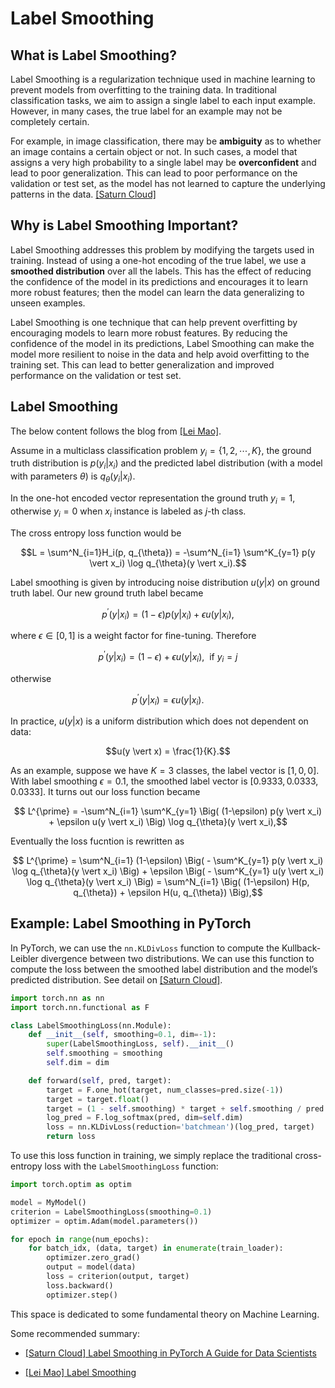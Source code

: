 
# Label Smoothing 


## What is Label Smoothing?

Label Smoothing is a regularization technique used in machine learning to prevent models from overfitting to the training data. In traditional classification tasks, we aim to assign a single label to each input example. However, in many cases, the true label for an example may not be completely certain. 

For example, in image classification, there may be **ambiguity** as to whether an image contains a certain object or not. In such cases, a model that assigns a very high probability to a single label may be **overconfident** and lead to poor generalization. This can lead to poor performance on the validation or test set, as the model has not learned to capture the underlying patterns in the data. [[Saturn Cloud]][Label Smoothing in PyTorch A Guide for Data Scientists]


## Why is Label Smoothing Important?
 
Label Smoothing addresses this problem by modifying the targets used in training. Instead of using a one-hot encoding of the true label, we use a **smoothed distribution** over all the labels. This has the effect of reducing the confidence of the model in its predictions and encourages it to learn more robust features; then the model can learn the data generalizing to unseen examples. 

Label Smoothing is one technique that can help prevent overfitting by encouraging models to learn more robust features. By reducing the confidence of the model in its predictions, Label Smoothing can make the model more resilient to noise in the data and help avoid overfitting to the training set. This can lead to better generalization and improved performance on the validation or test set.

## Label Smoothing

The below content follows the blog from [[Lei Mao]][Label Smoothing].

Assume in a multiclass classification problem $y_i=\lbrace 1, 2, \cdots, K \rbrace$, the ground truth distribution is $p(y_i \vert x_i)$ and the predicted label distribution (with a model with parameters $\theta$) is $q_{\theta}(y_i \vert x_i)$.

In the one-hot encoded vector representation the ground truth $y_i=1$, otherwise $y_i=0$ when $x_i$ instance is labeled as $j$-th class.

The cross entropy loss function would be

$$L = \sum^N_{i=1}H_i(p, q_{\theta}) = -\sum^N_{i=1} \sum^K_{y=1} p(y \vert x_i) \log q_{\theta}(y \vert x_i).$$

Label smoothing is given by introducing noise distribution $u(y \vert x)$ on ground truth label. Our new ground truth label became 

$$p^{\prime}(y \vert x_i) = (1-\epsilon) p(y \vert x_i) + \epsilon u(y \vert x_i), $$

where $\epsilon \in [0, 1]$ is a weight factor for fine-tuning. Therefore 

$$ p^{\prime}(y \vert x_i) = (1-\epsilon) + \epsilon u(y \vert x_i), \ \textrm{ if } y_i = j$$

otherwise

$$ p^{\prime}(y \vert x_i) = \epsilon u(y \vert x_i).$$

In practice, $u(y \vert x)$ is a uniform distribution which does not dependent on data:

$$u(y \vert x) = \frac{1}{K}.$$


As an example, suppose we have $K = 3$ classes, the label vector is $[1, 0, 0]$. With label smoothing $\epsilon=0.1$, the smoothed label vector is $[0.9333, 0.0333, 0.0333]$. 
It turns out our loss function became

$$ L^{\prime} = -\sum^N_{i=1} \sum^K_{y=1} \Big( (1-\epsilon) p(y \vert x_i) + \epsilon u(y \vert x_i) \Big) \log q_{\theta}(y \vert x_i),$$

Eventually the loss fucntion is rewritten as 

$$ L^{\prime} = \sum^N_{i=1} (1-\epsilon) \Big( -  \sum^K_{y=1} p(y \vert x_i) \log q_{\theta}(y \vert x_i) \Big) + \epsilon \Big( - \sum^K_{y=1}  u(y \vert x_i) \log q_{\theta}(y \vert x_i) \Big) = \sum^N_{i=1} \Big( (1-\epsilon) H(p, q_{\theta}) + \epsilon H(u, q_{\theta}) \Big),$$





## Example: Label Smoothing in PyTorch

In PyTorch, we can use the `nn.KLDivLoss` function to compute the Kullback-Leibler divergence between two distributions. We can use this function to compute the loss between the smoothed label distribution and the model’s predicted distribution. See detail on [[Saturn Cloud]][Label Smoothing in PyTorch A Guide for Data Scientists].

```Python
import torch.nn as nn
import torch.nn.functional as F

class LabelSmoothingLoss(nn.Module):
    def __init__(self, smoothing=0.1, dim=-1):
        super(LabelSmoothingLoss, self).__init__()
        self.smoothing = smoothing
        self.dim = dim

    def forward(self, pred, target):
        target = F.one_hot(target, num_classes=pred.size(-1))
        target = target.float()
        target = (1 - self.smoothing) * target + self.smoothing / pred.size(-1)
        log_pred = F.log_softmax(pred, dim=self.dim)
        loss = nn.KLDivLoss(reduction='batchmean')(log_pred, target)
        return loss
```

To use this loss function in training, we simply replace the traditional cross-entropy loss with the `LabelSmoothingLoss` function:
```Python
import torch.optim as optim

model = MyModel()
criterion = LabelSmoothingLoss(smoothing=0.1)
optimizer = optim.Adam(model.parameters())

for epoch in range(num_epochs):
    for batch_idx, (data, target) in enumerate(train_loader):
        optimizer.zero_grad()
        output = model(data)
        loss = criterion(output, target)
        loss.backward()
        optimizer.step()
```

This space is dedicated to some fundamental theory on Machine Learning.

Some recommended summary:

* [Label Smoothing in PyTorch A Guide for Data Scientists]: https://saturncloud.io/blog/label-smoothing-in-pytorch-a-guide-for-data-scientists/
[[Saturn Cloud] Label Smoothing in PyTorch A Guide for Data Scientists](https://saturncloud.io/blog/label-smoothing-in-pytorch-a-guide-for-data-scientists/)

* [Label Smoothing]: https://leimao.github.io/blog/Label-Smoothing/
[[Lei Mao] Label Smoothing](https://leimao.github.io/blog/Label-Smoothing/)






